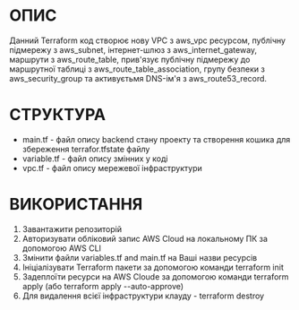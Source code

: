 # ОПИС

Данний Terraform код створює нову VPC з aws_vpc ресурсом, публічну підмережу з aws_subnet, інтернет-шлюз з aws_internet_gateway, маршрути з aws_route_table, прив'язує публічну підмережу до маршрутної таблиці з aws_route_table_association, групу безпеки з aws_security_group та активуєтьмя DNS-ім'я з aws_route53_record.

# СТРУКТУРА

 - main.tf - файл опису backend стану проекту та створення кошика для збереження terrafor.tfstate файлу
 - variable.tf - файл опису змінних у коді 
 - vpc.tf - файл опису мережевої інфраструктури

# ВИКОРИСТАННЯ

1. Завантажити репозиторій
2. Авторизувати обліковий запис AWS Cloud на локальному ПК за допомогою AWS CLI
3. Змінити файли variables.tf and main.tf на Ваші назви ресурсів
4. Ініціалізувати Terraform пакети за допомогою команди terraform init
5. Задеплоїти ресурси на AWS Cloude за допомогою команди terraform apply (або terraform apply --auto-approve)
6. Для видалення всієї інфраструктури клауду - terraform destroy
